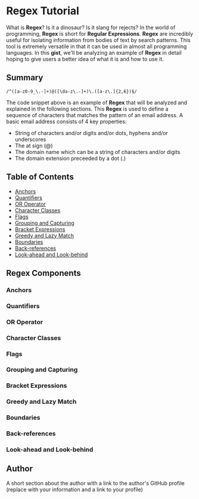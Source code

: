 # Regex Tutorial

What is **Regex**? Is it a dinosaur? Is it slang for rejects? In the world of programming, **Regex** is short for **Regular Expressions**. **Regex** are incredibly
useful for isolating information from bodies of text by search patterns. This tool is extremely versatile in that it can be used in almost
all programming languages. In this **gist**, we'll be analyzing an example of **Regex** in detail hoping to give users a better idea of
what it is and how to use it.

## Summary
```
/^([a-z0-9_\.-]+)@([\da-z\.-]+)\.([a-z\.]{2,6})$/
```
The code snippet above is an example of **Regex** that will be analyzed and explained in the following sections. This **Regex** is used to define
a sequence of characters that matches the pattern of an email address. A basic email address consists of 4 key properties:

- String of characters and/or digits and/or dots, hyphens and/or underscores
- The at sign (@)
- The domain name which can be a string of characters and/or digits
- The domain extension preceeded by a dot (.)

## Table of Contents

- [Anchors](#anchors)
- [Quantifiers](#quantifiers)
- [OR Operator](#or-operator)
- [Character Classes](#character-classes)
- [Flags](#flags)
- [Grouping and Capturing](#grouping-and-capturing)
- [Bracket Expressions](#bracket-expressions)
- [Greedy and Lazy Match](#greedy-and-lazy-match)
- [Boundaries](#boundaries)
- [Back-references](#back-references)
- [Look-ahead and Look-behind](#look-ahead-and-look-behind)

## Regex Components

### Anchors

### Quantifiers

### OR Operator

### Character Classes

### Flags

### Grouping and Capturing

### Bracket Expressions

### Greedy and Lazy Match

### Boundaries

### Back-references

### Look-ahead and Look-behind

## Author

A short section about the author with a link to the author's GitHub profile (replace with your information and a link to your profile)
